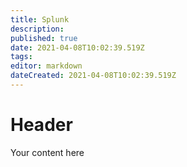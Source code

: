 ```yaml
---
title: Splunk
description: 
published: true
date: 2021-04-08T10:02:39.519Z
tags: 
editor: markdown
dateCreated: 2021-04-08T10:02:39.519Z
---
```


# Header
Your content here
